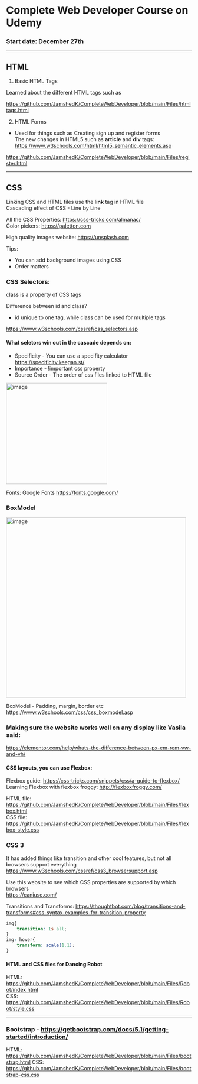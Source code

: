 # Complete Web Developer Course on Udemy

### Start date: December 27th
<hr>

## HTML

1. Basic HTML Tags

Learned about the different HTML tags such as  

https://github.com/JamshedK/CompleteWebDeveloper/blob/main/Files/htmltags.html

2. HTML Forms <br>
- Used for things such as Creating sign up and register forms <br>
The new changes in HTML5 such as **article** and **div** tags: https://www.w3schools.com/html/html5_semantic_elements.asp

https://github.com/JamshedK/CompleteWebDeveloper/blob/main/Files/register.html
<hr>

## CSS
Linking CSS and HTML files use the **link** tag in HTML file <br> 
Cascading effect of CSS - Line by Line

All the CSS Properties: https://css-tricks.com/almanac/ <br>
Color pickers: https://paletton.com

High quality images website: https://unsplash.com 

Tips: 
- You can add background images using CSS 
- Order matters

### CSS Selectors:

class is a property of CSS tags

Difference between id and class? 
- id unique to one tag, while class can be used for multiple tags

https://www.w3schools.com/cssref/css_selectors.asp

#### What seletors win out in the cascade depends on:
- Specificity - You can use a specifity calculator https://specificity.keegan.st/
- Importance - !important css property 
- Source Order - The order of css files linked to HTML file 

<img width="274" alt="image" src="https://user-images.githubusercontent.com/47409663/147626255-6634da2f-bb3c-4310-bab8-c57d3291bbdf.png">

Fonts: Google Fonts https://fonts.google.com/

### BoxModel
<img width="488" alt="image" src="https://user-images.githubusercontent.com/47409663/147626995-fc14a5db-198d-4e12-b77f-e794bb075a6c.png">

BoxModel - Padding, margin, border etc <br>
https://www.w3schools.com/css/css_boxmodel.asp

### Making sure the website works well on any display like Vasila said: <br>
https://elementor.com/help/whats-the-difference-between-px-em-rem-vw-and-vh/

#### CSS layouts, you can use Flexbox: 
Flexbox guide: https://css-tricks.com/snippets/css/a-guide-to-flexbox/ <br>
Learning Flexbox with flexbox froggy: http://flexboxfroggy.com/

HTML file: https://github.com/JamshedK/CompleteWebDeveloper/blob/main/Files/flexbox.html <br>
CSS file: https://github.com/JamshedK/CompleteWebDeveloper/blob/main/Files/flexbox-style.css <br>

### CSS 3
It has added things like transition and other cool features, but not all browsers support everything <br>
https://www.w3schools.com/cssref/css3_browsersupport.asp

Use this website to see which CSS properties are supported by which browsers <br>
https://caniuse.com/

Transitions and Transforms: https://thoughtbot.com/blog/transitions-and-transforms#css-syntax-examples-for-transition-property
``` CSS
img{
	transition: 1s all;
}
img: hover{
	transform: scale(1.1);
}
```

#### HTML and CSS files for **Dancing Robot**
HTML: https://github.com/JamshedK/CompleteWebDeveloper/blob/main/Files/Robot/index.html <br>
CSS: https://github.com/JamshedK/CompleteWebDeveloper/blob/main/Files/Robot/style.css <br>
<hr>

### Bootstrap - https://getbootstrap.com/docs/5.1/getting-started/introduction/

HTML: https://github.com/JamshedK/CompleteWebDeveloper/blob/main/Files/bootstrap.html
CSS: https://github.com/JamshedK/CompleteWebDeveloper/blob/main/Files/bootstrap-css.css
